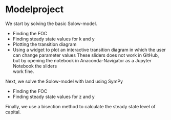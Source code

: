 # Modelproject

We start by solving the basic Solow-model.
- Finding the FOC
- Finding steady state values for k and y
- Plotting the transition diagram
- Using a widget to plot an interactive transition diagram in which the user can change parameter values
  These sliders does not work in GitHub, but by opening the notebook in Anaconda-Navigator as a Jupyter Notebook the sliders      
  work fine.
  
Next, we solve the Solow-model with land using SymPy
- Finding the FOC
- Finding steady state values for z and y

Finally, we use a bisection method to calculate the steady state level of capital.
